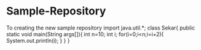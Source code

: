 # Sample-Repository
To creating the new sample repository
import java.util.*;
class Sekar{
  public static void main(String args[]){
    int n=10; 
    int i;
    for(i=0;i<n;i=i+2){
      System.out.println(i);
    }
  }
}
